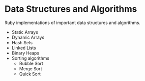 # Data Structures and Algorithms
Ruby implementations of important data structures and algorithms.

* Static Arrays
* Dynamic Arrays
* Hash Sets
* Linked Lists
* Binary Heaps
* Sorting algorithms
  * Bubble Sort
  * Merge Sort
  * Quick Sort

